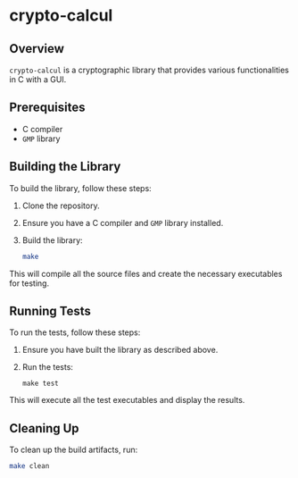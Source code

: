 # crypto-calcul

## Overview

`crypto-calcul` is a cryptographic library that provides various functionalities in C with a GUI.

## Prerequisites

- C compiler
- `GMP` library

## Building the Library

To build the library, follow these steps:

1. Clone the repository.

2. Ensure you have a C compiler and `GMP` library installed.

3. Build the library:
   ```sh
   make
   ```

This will compile all the source files and create the necessary executables for testing.

## Running Tests

To run the tests, follow these steps:

1. Ensure you have built the library as described above.

2. Run the tests:
   ```
   make test
   ```

This will execute all the test executables and display the results.

## Cleaning Up

To clean up the build artifacts, run:

```sh
make clean
```

